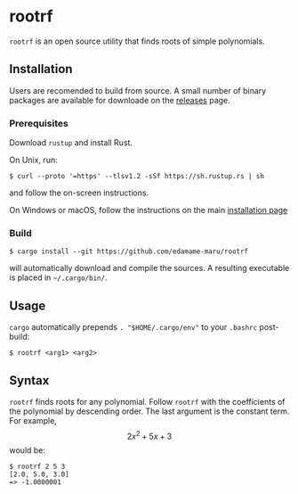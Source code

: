 # rootrf
`rootrf` is an open source utility that finds roots of simple polynomials.

## Installation
Users are recomended to build from source. A small number of binary packages are available for downloade on the [releases](https://github.com/edamame-maru/rootrf/releases) page. 

### Prerequisites
Download `rustup` and install Rust.

On Unix, run:
```
$ curl --proto '=https' --tlsv1.2 -sSf https://sh.rustup.rs | sh
```
and follow the on-screen instructions.

On Windows or macOS, follow the instructions on the main [installation page](https://www.rust-lang.org/tools/install)

### Build
```
$ cargo install --git https://github.com/edamame-maru/rootrf
```
will automatically download and compile the sources. A resulting executable is placed in `~/.cargo/bin/`. 

## Usage
`cargo` automatically prepends `. "$HOME/.cargo/env"` to your `.bashrc` post-build:
```
$ rootrf <arg1> <arg2>
```

## Syntax
`rootrf` finds roots for any polynomial. Follow `rootrf` with the coefficients of the polynomial by descending order. The last argument is the constant term. For example, $$2x^2 + 5x + 3$$ would be:

```
$ rootrf 2 5 3
[2.0, 5.0, 3.0]
=> -1.0000001
```
